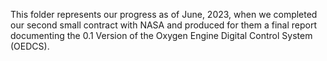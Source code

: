 This folder represents our progress as of June, 2023, when we completed
our second small contract with NASA and produced for them a final report
documenting the 0.1 Version of the Oxygen Engine Digital Control System (OEDCS).